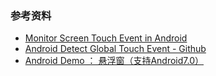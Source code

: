 

### 参考资料

- [Monitor Screen Touch Event in Android](http://jhshi.me/2014/11/09/monitor-screen-touch-event-in-android/index.html)
- [Android Detect Global Touch Event - Github](https://github.com/kpbird/android-global-touchevent)
- [Android Demo ： 悬浮窗（支持Android7.0）](https://www.jianshu.com/p/ac63c57d2555)